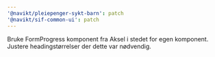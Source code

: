 ```yaml
---
'@navikt/pleiepenger-sykt-barn': patch
'@navikt/sif-common-ui': patch
---
```


Bruke FormProgress komponent fra Aksel i stedet for egen komponent. Justere headingstørrelser der dette var nødvendig.
